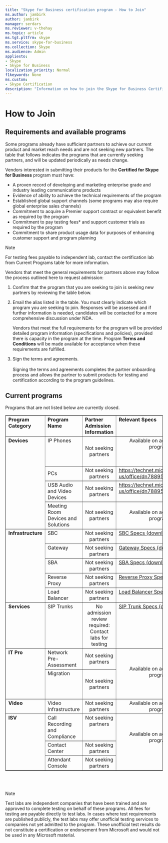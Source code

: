 ```yaml
---
title: "Skype for Business certification program - How to Join"
ms.author: jambirk
author: jambirk
manager: serdars
ms.reviewer: v-thehay
ms.topic: article
ms.tgt.pltfrm: skype
ms.service: skype-for-business
ms.collection: Skype
ms.audience: Admin
appliesto:
- Skype
- Skype for Business 
localization_priority: Normal
f1keywords: None
ms.custom:
- Skype Certification
description: "Information on how to join the Skype for Business Certification Program and the available programs."
---
```


# How to Join

## Requirements and available programs
Some programs already have sufficient partners to achieve our current product and market reach needs and are not seeking new partners. The table that follows indicates the programs that are currently seeking partners, and will be updated periodically as needs change.

Vendors interested in submitting their products for the **Certified for Skype for Business** program must have:
- A proven record of developing and marketing enterprise grade and industry leading communications products
- Evidence of ability to achieve the technical requirements of the program
- Established global support channels (some programs may also require global enterprise sales channels)
- Commitment to acquire a Premier support contract or equivalent benefit as required by the program
- Commitment to pay testing fees* and support customer trials as required by the program
- Commitment to share product usage data for purposes of enhancing customer support and program planning

> [!NOTE]
> For testing fees payable to independent lab, contact the certification lab from Current Programs table for more information.

Vendors that meet the general requirements for partners above may follow the process outlined here to request admission:
1. Confirm that the program that you are seeking to join is seeking new partners by reviewing the table below.

2. Email the alias listed in the table. You must clearly indicate which program you are seeking to join. Responses will be assessed and if further information is needed, candidates will be contacted for a more comprehensive discussion under NDA.

    Vendors that meet the full requirements for the program will be provided detailed program information (specifications and policies), provided there is capacity in the program at the time. Program **Terms and Conditions** will be made available for acceptance when these requirements are fulfilled.
1. Sign the terms and agreements.</br></br>
   Signing the terms and agreements completes the partner onboarding process and allows the partner to submit products for testing and certification according to the program guidelines.

## Current programs
Programs that are not listed below are currently closed.

<table border="1" cellpadding="1" cellspacing="" class="grid" style="border-collapse:collapse;background-color:white width=" width="750" xmlns="http://www.w3.org/1999/xhtml">
		<colgroup>
			<col width="115" />
			<col width="200" />
			<col width="150" />
			<col width="100" />
			<col width="95" />
		</colgroup>
		<tr align="left" valign="top">
			<td><strong>Program Category</strong></td>
			<td><strong>Program Name </strong></td>
			<td align="left" valign="top"><strong>Partner Admission<br />Information</strong></td>
			<td align="left" valign="top"><strong>Relevant Specs</strong></td>
			<td align="left" valign="top"><strong>Certification Labs*</strong></td>
		</tr>
		<tr align="left" valign="top">
			<td rowspan="4"><strong>Devices</strong></td>
			<td>IP Phones</td>
			<td style="text-align:center" valign="middle">Not seeking partners</td>
			<td style="text-align:center">Available on admission to program</td>
			<td style="text-align:center" valign="middle">
				<p><a href="http://www.tekvizion.com/premier-tenants/microsoft">Tekvizion</a></p>
				<p><a href="http://www.taas.wipro.com/user/certifications-and-qualifications-testing/unified-communications-open-interoperability-program-lync-server-rfp.aspx">Wipro</a></p>
			</td>
		</tr>
		<tr align="left" valign="middle">
			<td>PCs</td>
			<td style="text-align:center" valign="top">Not seeking partners</td>
			<td><a href="https://technet.microsoft.com/en-us/office/dn788953">https://technet.microsoft.com/en-us/office/dn788953</a></td>
			<td rowspan="3" style="text-align:center" valign="middle">
				<p><a href="http://www.asttechlabs.com/">AST</a></p>
				<p><a href="http://www.pal-acoustics.com/">PAL</a></p>
			</td>
		</tr>
		<tr align="left" valign="top">
			<td>USB Audio and Video Devices</td>
			<td style="text-align:center" valign="middle">Not seeking partners</td>
			<td><a href="https://technet.microsoft.com/en-us/office/dn788953">https://technet.microsoft.com/en-us/office/dn788953</a></td>
		</tr>
		<tr align="left" valign="top">
			<td>Meeting Room Devices and Solutions</td>
			<td style="text-align:center" valign="middle">Not seeking partners</td>
			<td style="text-align:center"><br />Available on admission to program</td>
		</tr>
		<tr align="left" valign="top">
			<td rowspan="5"><strong>Infrastructure</strong></td>
			<td>SBC</td>
			<td style="text-align:center" valign="middle">Not seeking partners</td>
			<td><a href="http://download.microsoft.com/download/8/7/5/8752C5DB-C318-4066-AE09-362D7D51D5FE/TDS_SfB_Server_2015_Infrastructure_Interoperability_Program_DOCUMENTS_ALL.zip">SBC Specs (download)</a></td>
			<td rowspan="5" style="text-align:center" valign="top">
				<p><a href="http://www.tekvizion.com/premier-tenants/microsoft">Tekvizion</a></p>
				<p><a href="http://www.taas.wipro.com/user/certifications-and-qualifications-testing/unified-communications-open-interoperability-program-lync-server-rfp.aspx">Wipro</a></p>
			</td>
		</tr>
		<tr align="left" valign="top">
			<td>Gateway</td>
			<td style="text-align:center" valign="middle">Not seeking partners</td>
			<td><a href="http://download.microsoft.com/download/8/7/5/8752C5DB-C318-4066-AE09-362D7D51D5FE/TDS_SfB_Server_2015_Infrastructure_Interoperability_Program_DOCUMENTS_ALL.zip">Gateway Specs (download)</a></td>
		</tr>
		<tr align="left" valign="top">
			<td>SBA</td>
			<td style="text-align:center" valign="middle">Not seeking partners</td>
			<td><a href="http://download.microsoft.com/download/8/7/5/8752C5DB-C318-4066-AE09-362D7D51D5FE/TDS_SfB_Server_2015_Infrastructure_Interoperability_Program_DOCUMENTS_ALL.zip">SBA Specs (download)</a></td>
		</tr>
		<tr align="left" valign="top">
			<td>Reverse Proxy</td>
			<td style="text-align:center" valign="middle">Not seeking partners</td>
			<td><a href="http://download.microsoft.com/download/8/7/5/8752C5DB-C318-4066-AE09-362D7D51D5FE/TDS_SfB_Server_2015_Infrastructure_Interoperability_Program_DOCUMENTS_ALL.zip">Reverse Proxy Specs (download)</a></td>
		</tr>
		<tr align="left" valign="top">
			<td>Load Balancer</td>
			<td style="text-align:center" valign="middle">Not seeking partners</td>
			<td><a href="http://download.microsoft.com/download/8/7/5/8752C5DB-C318-4066-AE09-362D7D51D5FE/TDS_SfB_Server_2015_Infrastructure_Interoperability_Program_DOCUMENTS_ALL.zip">Load Balancer Specs (download)</a></td>
		</tr>
		<tr align="left" valign="top">
			<td><strong>Services</strong></td>
			<td>SIP Trunks</td>
			<td style="text-align:center">No admission review required:<br />Contact labs for testing</td>
			<td><a href="http://download.microsoft.com/download/8/7/5/8752C5DB-C318-4066-AE09-362D7D51D5FE/TDS_SfB_Server_2015_Infrastructure_Interoperability_Program_DOCUMENTS_ALL.zip">SIP Trunk Specs (download)</a></td>
			<td style="text-align:center" valign="top">
				<p><a href="http://www.tekvizion.com/premier-tenants/microsoft">Tekvizion</a></p>
				<p><a href="http://www.taas.wipro.com/user/certifications-and-qualifications-testing/unified-communications-open-interoperability-program-lync-server-rfp.aspx">Wipro</a></p>
			</td>
		</tr>
		<tr align="left" valign="top">
			<td rowspan="2"><strong>IT Pro</strong></td>
			<td>Network Pre-Assessment</td>
			<td style="text-align:center" valign="middle">Not seeking partners</td>
			<td rowspan="2">
				<p><br /></p>
				<p style="text-align: center">Available on admission to program</p>
			</td>
			<td style="text-align:center">N/A</td>
		</tr>
		<tr align="left" valign="top">
			<td>Migration</td>
			<td style="text-align:center" valign="middle">Not seeking partners</td>
			<td style="text-align:center">
				<p><a href="http://www.tekvizion.com/premier-tenants/microsoft">Tekvizion</a></p>
				<p><a href="http://www.taas.wipro.com/user/certifications-and-qualifications-testing/unified-communications-open-interoperability-program-lync-server-rfp.aspx">Wipro</a></p>
			</td>
		</tr>
		<tr align="left" valign="top">
			<td><strong>Video</strong></td>
			<td>Video Infrastructure</td>
			<td style="text-align:center">Not seeking partners</td>
			<td style="text-align:center">Available on admission to program</td>
			<td style="text-align:center">Coming<br />Soon</td>
		</tr>
		<tr align="left" valign="top">
			<td rowspan="3"><strong>ISV</strong></td>
			<td>Call Recording and Compliance</td>
			<td align="center" valign="top">Not seeking partners</td>
			<td rowspan="3">
				<p><br /></p>
				<p style="text-align: center">Available on admission to program</p>
			</td>
			<td rowspan="3" style="text-align:center" valign="middle">
				<p><a href="http://www.tekvizion.com/premier-tenants/microsoft">Tekvizion</a></p>
				<p><a href="http://www.taas.wipro.com/user/certifications-and-qualifications-testing/unified-communications-open-interoperability-program-lync-server-rfp.aspx">Wipro</a></p>
			</td>
		</tr>
		<tr align="left" valign="top">
			<td>Contact Center</td>
			<td align="center" valign="top">Not seeking partners</td>
		</tr>
		<tr align="left" valign="top">
			<td>Attendant Console</td>
			<td align="center" valign="top">Not seeking partners</td>
		</tr>
	</table> </br> </br>

> [!NOTE]
> Test labs are independent companies that have been trained and are approved to complete testing on behalf of these programs. All fees for testing are payable directly to test labs. In cases where test requirements are published publicly, the test labs may offer unofficial testing services to companies not yet admitted to the program. These unofficial test results do not constitute a certification or endorsement from Microsoft and would not be used in any Microsoft material.
